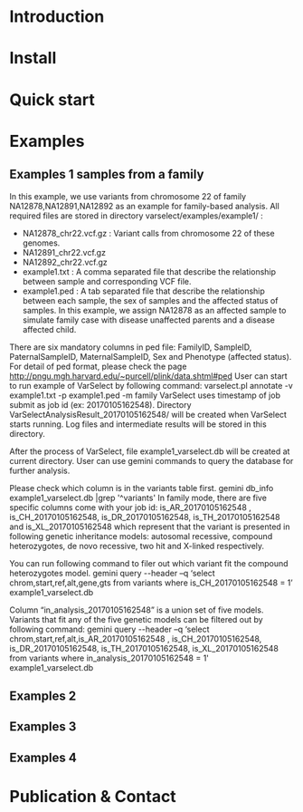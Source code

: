 # Introduction

# Install

# Quick start

# Examples

## Examples 1 samples from a family 

In this example, we use variants from chromosome 22 of family NA12878,NA12891,NA12892 as an example for family-based analysis.
All required files are stored in directory varselect/examples/example1/ :
* NA12878_chr22.vcf.gz  : Variant calls from chromosome 22 of these genomes.
* NA12891_chr22.vcf.gz
* NA12892_chr22.vcf.gz
* example1.txt : A comma separated file that describe the relationship between sample and corresponding VCF file. 
* example1.ped  : A tab separated file that describe the relationship between each sample, the sex of samples and the affected status of samples.  In this example, we assign NA12878 as an affected sample to simulate family case with disease unaffected parents and a disease affected child.

There are six mandatory columns in ped file:  FamilyID, SampleID, PaternalSampleID, MaternalSampleID, Sex and Phenotype (affected status). For detail of ped format, please check the page ﻿http://pngu.mgh.harvard.edu/~purcell/plink/data.shtml#ped﻿ 
User can start to run example of VarSelect by following command:
varselect.pl annotate -v example1.txt -p example1.ped -m family
VarSelect uses timestamp of job submit as  job id (ex: 20170105162548).  Directory VarSelectAnalysisResult_20170105162548/ will be created when VarSelect starts running. Log files and intermediate results will be stored in this directory.

After the process of VarSelect, file example1_varselect.db will be created at current directory. User can use gemini commands to query the database for further analysis. 

Please check which column is in the variants table first.
gemini db_info example1_varselect.db |grep '^variants'
In family mode, there are five specific columns come with your job id: is_AR_20170105162548 , is_CH_20170105162548, is_DR_20170105162548, is_TH_20170105162548 and  is_XL_20170105162548 which represent that the variant is presented in following genetic inheritance models: autosomal recessive, compound heterozygotes, de novo recessive, two hit and X-linked respectively.

You can run following command to filer out which variant fit the compound heterozygotes  model.
	gemini query --header
	       –q ‘select chrom,start,ref,alt,gene,gts from variants
	           where is_CH_20170105162548 = 1’
	       example1_varselect.db

Column “in_analysis_20170105162548” is a union set of five models. Variants that fit any of the five genetic models can be filtered out by following command:
	gemini query --header
	       –q ‘select chrom,start,ref,alt,is_AR_20170105162548 ,
	           is_CH_20170105162548, is_DR_20170105162548, is_TH_20170105162548,
	       is_XL_20170105162548 from variants where in_analysis_20170105162548 = 1'
	        example1_varselect.db   


## Examples 2

## Examples 3

## Examples 4

# Publication & Contact
